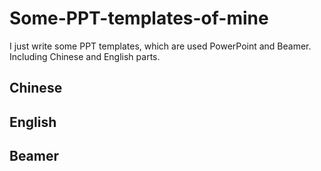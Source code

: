 # Some-PPT-templates-of-mine
I just write some PPT templates, which are used PowerPoint and Beamer. Including Chinese and English parts.
 ## Chinese
  
 ## English

 ## Beamer
